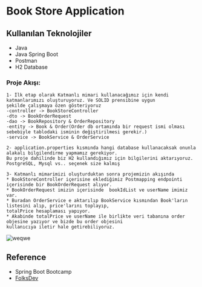 
# Book Store Application 

 ## Kullanılan Teknolojiler

* Java
* Java Spring Boot
* Postman
* H2 Database

### Proje Akışı: <br>
    
    1- İlk etap olarak Katmanlı mimari kullanacağımız için kendi katmanlarımızı oluşturuyoruz. Ve SOLID prensibine uygun 
    şekilde çalışmaya özen gösteriyoruz
    -controller -> BookStoreController
    -dto -> BookOrderRequest
    -dao -> BookRepository & OrderRepository
    -entity -> Book & Order(Order db ortamında bir request ismi olması sebebiyle tablodaki isminin değiştirilmesi gerekir.)
    -service -> BookService & OrderService

    2- application.properties kısmında hangi database kullanacaksak onunla alakalı bilgilendirme yapmamız gerekiyor.
    Bu proje dahilinde biz H2 kullandığımız için bilgilerini aktarıyoruz. PostgreSQL, Mysql vs.. seçenek size kalmış

    3- Katmanlı mimarimizi oluşturduktan sonra projemizin akışında 
    * BookStoreController içerisine eklediğimiz Postmapping endpointi içerisinde bir BookOrderRequest alıyor.
    * BookOrderRequest imizin içerisinde  bookIdList ve userName imimiz var. 
    * Buradan OrderService e aktarılıp BookService kısmından Book'ların listesini alıp, price'larını toplayıp, 
    totalPrice hesaplaması yapıyor.
    * Akabinde totalPrice ve userName ile birlikte veri tabanına order objesine yazıyor ve bizde bu order objesini 
    kullanıcıya iletir hale getirebiliyoruz. 

    
![weqwe](https://user-images.githubusercontent.com/96151920/175820601-e0c89d9f-26d1-47ef-9b25-b48846ca068b.JPG)


## Reference

* Spring Boot Bootcamp
* [FolksDev](https://www.youtube.com/watch?v=i_z4h6dRLb4&t=167s)
